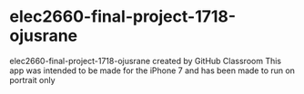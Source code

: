 # elec2660-final-project-1718-ojusrane
elec2660-final-project-1718-ojusrane created by GitHub Classroom
This app was intended to be made for the iPhone 7 and has been made to run on portrait only
